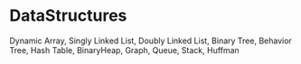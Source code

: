 # DataStructures
Dynamic Array, Singly Linked List, Doubly Linked List, Binary Tree, Behavior Tree, Hash Table, BinaryHeap, Graph, Queue, Stack, Huffman
